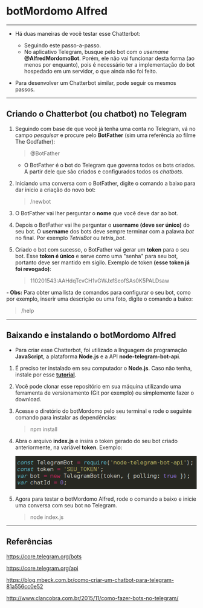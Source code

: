 botMordomo Alfred
===============================================

--------------------
- Há duas maneiras de você testar esse Chatterbot:
	
	- Seguindo este passo-a-passo.
	- No aplicativo Telegram, busque pelo bot com o *username* **@AlfredMordomoBot**. Porém, ele não vai funcionar desta forma (ao menos por enquanto), pois é necessário ter a implementação do bot hospedado em um servidor, o que ainda não foi feito.

- Para desenvolver um Chatterbot similar, pode seguir os mesmos passos.

--------------------

## Criando o Chatterbot (ou chatbot) no Telegram

1. Seguindo com base de que você já tenha uma conta no Telegram, vá no campo *pesquisar* e procure pelo **BotFather** (sim uma referência ao filme The Godfather):
	
	> @BotFather

	- O BotFather é o bot do Telegram que governa todos os bots criados. A partir dele que são criados e configurados todos os *chatbots*.

2. Iniciando uma conversa com o BotFather, digite o comando a baixo para dar inicio a criação do novo bot:

	> /newbot

3. O BotFather vai lher perguntar o **nome** que você deve dar ao bot.

4. Depois o BotFather vai lhe perguntar o **username (deve ser único)** do seu bot. O **username** dos bots deve sempre terminar com a palavra *bot* no final. Por exemplo *TetrisBot* ou *tetris_bot*. 

5. Criado o bot com sucesso, o BotFather vai gerar um **token** para o seu bot. Esse **token é único** e serve como uma "senha" para seu bot, portanto deve ser mantido em sigilo. Exemplo de token **(esse token já foi revogado)**: 

	> 110201543:AAHdqTcvCH1vGWJxfSeofSAs0K5PALDsaw

**- Obs:** Para obter uma lista de comandos para configurar o seu bot, como por exemplo, inserir uma descrição ou uma foto, digite o comando a baixo:
	
> /help

--------------------

## Baixando e instalando o botMordomo Alfred

- Para criar esse Chatterbot, foi utilizado a linguagem de programação **JavaScript**, a plataforma **Node.js** e a API **node-telegram-bot-api**.

1. É preciso ter instalado em seu computador o **Node.js**. Caso não tenha, instale por esse **[tutorial](https://github.com/CristianAmbrosi/tutoriais/blob/master/Instalar%20Node.js%20no%20Ubuntu.md)**.

2. Você pode clonar esse repositório em sua máquina utilizando uma ferramenta de versionamento (Git por exemplo) ou simplemente fazer o download.

3. Acesse o diretório do botMordomo pelo seu terminal e rode o seguinte comando para instalar as dependências:

	> npm install

4. Abra o arquivo **index.js** e insira o token gerado do seu bot criado anteriormente, na variável **token**. Exemplo: <br />
	
	![](https://github.com/CristianAmbrosi/botMordomo/blob/master/images/token-bot.png)

5. Agora para testar o botMordomo Alfred, rode o comando a baixo e inicie uma conversa com seu bot no Telegram.

	> node index.js

--------------------

## Referências

https://core.telegram.org/bots

https://core.telegram.org/api

https://blog.mbeck.com.br/como-criar-um-chatbot-para-telegram-81a556cc0e52

http://www.clancobra.com.br/2015/11/como-fazer-bots-no-telegram/
